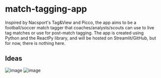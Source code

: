 # match-tagging-app
Inspired by Nacsport's Tag&View and Picco, the app aims to be a football/soccer match tagger that coaches/analysts/scouts can use to live tag matches or use for post-match tagging. The app is created using Python and the ReactPy library, and will be hosted on Streamlit/GitHub, but for now, there is nothing here.
## Ideas
![image](https://github.com/darylgouilard/match-tagging-app/assets/63649138/c1bf314e-553d-4f5b-900f-ffbbce6edf23)
![image](https://github.com/darylgouilard/match-tagging-app/assets/63649138/b4cc5032-d6ca-4f5e-aacd-bae1afc2e3fc)



